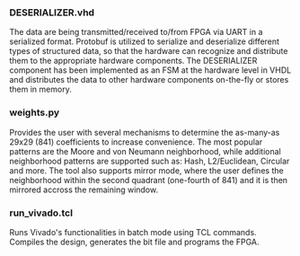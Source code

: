 ### DESERIALIZER.vhd

The data are being transmitted/received to/from FPGA via UART in a serialized format.
Protobuf is utilized to serialize and deserialize different types of structured data, 
so that the hardware can recognize and distribute them to the appropriate hardware components.
The DESERIALIZER component has been implemented as an FSM at the hardware level in VHDL and distributes
the data to other hardware components on-the-fly or stores them in memory.

### weights.py

Provides the user with several mechanisms to determine the as-many-as 29x29 (841) coefficients to
increase convenience. The most popular patterns are the Moore and von Neumann neighborhood, while
additional neighborhood patterns are supported such as: Hash, L2/Euclidean, Circular and more. The tool also
supports mirror mode, where the user defines the neighborhood within the second quadrant (one-fourth of 841)
and it is then mirrored accross the remaining window.

### run_vivado.tcl

Runs Vivado's functionalities in batch mode using TCL commands. Compiles the design, generates the bit file
and programs the FPGA.
